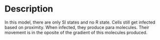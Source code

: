 # Description

In this model, there are only SI states and no R state. Cells still get infected based on proximity. When infected, they produce para molecules. Their movement is
in the oposite of the gradient of this molecules produced.
